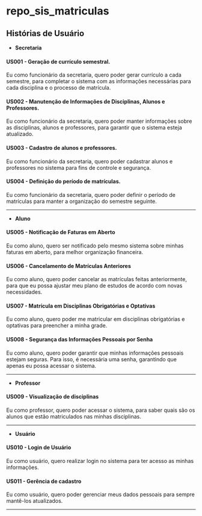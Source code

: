 # repo_sis_matriculas

## Histórias de Usuário 

* **Secretaria**

#### US001 - Geração de currículo semestral.
Eu como funcionário da secretaria, quero poder gerar currículo a cada semestre, para completar o sistema com as informações necessárias para cada disciplina e o processo de matrícula.

#### US002 - Manutenção de Informações de Disciplinas, Alunos e Professores.
Eu como funcionário da secretaria, quero poder manter informações sobre as disciplinas, alunos e professores, para garantir que o sistema esteja atualizado.

#### US003 - Cadastro de alunos e professores.
Eu como funcionário da secretaria, quero poder cadastrar alunos e professores no sistema para fins de controle e segurança.

#### US004 - Definição do período de matrículas. 
Eu como funcionário da secretaria, quero poder definir o período de matrículas para manter a organização do semestre seguinte.
***

*  **Aluno**

#### US005 - Notificação de Faturas em Aberto
Eu como aluno, quero ser notificado pelo mesmo sistema sobre minhas faturas em aberto, para melhor organização financeira. 

#### US006 - Cancelamento de Matrículas Anteriores
Eu como aluno, quero poder cancelar as matrículas feitas anteriormente, para que eu possa ajustar meu plano de estudos de acordo com novas necessidades.

#### US007 - Matrícula em Disciplinas Obrigatórias e Optativas
Eu como aluno, quero poder me matricular em disciplinas obrigatórias e optativas para preencher a minha grade.

#### US008 - Segurança das Informações Pessoais por Senha
Eu como aluno, quero poder garantir que minhas informações pessoais estejam seguras. Para isso, é necessária uma senha, garantindo que apenas eu possa acessar o sistema.

***
* **Professor**

#### US009 - Visualização de disciplinas
Eu como professor, quero poder acessar o sistema, para saber quais são os alunos que estão matriculados nas minhas disciplinas.
***

* **Usuário**
#### US010 - Login de Usuário
Eu como usuário, quero realizar login no sistema para ter acesso as minhas informações.

#### US011 - Gerência de cadastro
Eu como usuário, quero poder gerenciar meus dados pessoais para sempre mantê-los atualizados.
***
